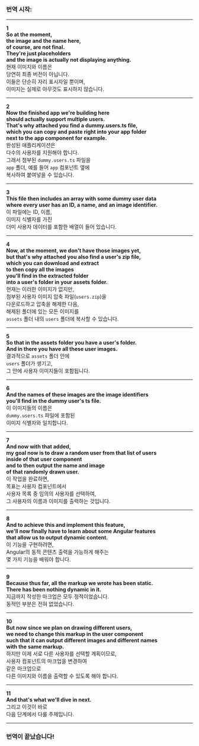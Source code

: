 ### 번역 시작:

---

**1**  
**So at the moment,**  
**the image and the name here,**  
**of course, are not final.**  
**They're just placeholders**  
**and the image is actually not displaying anything.**  
현재 이미지와 이름은  
당연히 최종 버전이 아닙니다.  
이들은 단순히 자리 표시자일 뿐이며,  
이미지는 실제로 아무것도 표시하지 않습니다.

---

**2**  
**Now the finished app we're building here**  
**should actually support multiple users.**  
**That's why attached you find a dummy.users.ts file,**  
**which you can copy and paste right into your app folder**  
**next to the app component for example.**  
완성된 애플리케이션은  
다수의 사용자를 지원해야 합니다.  
그래서 첨부된 `dummy.users.ts` 파일을  
`app` 폴더, 예를 들어 `app` 컴포넌트 옆에  
복사하여 붙여넣을 수 있습니다.

---

**3**  
**This file then includes an array with some dummy user data**  
**where every user has an ID, a name, and an image identifier.**  
이 파일에는 ID, 이름,  
이미지 식별자를 가진  
더미 사용자 데이터를 포함한 배열이 들어 있습니다.

---

**4**  
**Now, at the moment, we don't have those images yet,**  
**but that's why attached you also find a user's zip file,**  
**which you can download and extract**  
**to then copy all the images**  
**you'll find in the extracted folder**  
**into a user's folder in your assets folder.**  
현재는 이러한 이미지가 없지만,  
첨부된 사용자 이미지 압축 파일(`users.zip`)을  
다운로드하고 압축을 해제한 다음,  
해제된 폴더에 있는 모든 이미지를  
`assets` 폴더 내의 `users` 폴더에 복사할 수 있습니다.

---

**5**  
**So that in the assets folder you have a user's folder.**  
**And in there you have all these user images.**  
결과적으로 `assets` 폴더 안에  
`users` 폴더가 생기고,  
그 안에 사용자 이미지들이 포함됩니다.

---

**6**  
**And the names of these images are the image identifiers**  
**you'll find in the dummy user's ts file.**  
이 이미지들의 이름은  
`dummy.users.ts` 파일에 포함된  
이미지 식별자와 일치합니다.

---

**7**  
**And now with that added,**  
**my goal now is to draw a random user from that list of users**  
**inside of that user component**  
**and to then output the name and image**  
**of that randomly drawn user.**  
이 작업을 완료하면,  
목표는 사용자 컴포넌트에서  
사용자 목록 중 임의의 사용자를 선택하여,  
그 사용자의 이름과 이미지를 출력하는 것입니다.

---

**8**  
**And to achieve this and implement this feature,**  
**we'll now finally have to learn about some Angular features**  
**that allow us to output dynamic content.**  
이 기능을 구현하려면,  
Angular의 동적 콘텐츠 출력을 가능하게 해주는  
몇 가지 기능을 배워야 합니다.

---

**9**  
**Because thus far, all the markup we wrote has been static.**  
**There has been nothing dynamic in it.**  
지금까지 작성한 마크업은 모두 정적이었습니다.  
동적인 부분은 전혀 없었습니다.

---

**10**  
**But now since we plan on drawing different users,**  
**we need to change this markup in the user component**  
**such that it can output different images and different names**  
**with the same markup.**  
하지만 이제 서로 다른 사용자를 선택할 계획이므로,  
사용자 컴포넌트의 마크업을 변경하여  
같은 마크업으로  
다른 이미지와 이름을 출력할 수 있도록 해야 합니다.

---

**11**  
**And that's what we'll dive in next.**  
그리고 이것이 바로  
다음 단계에서 다룰 주제입니다.

---

### 번역이 끝났습니다!
